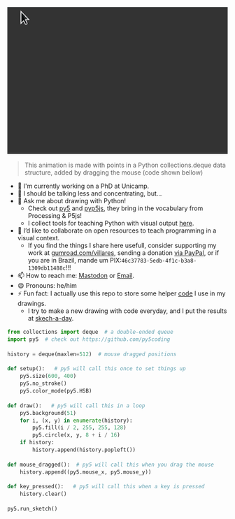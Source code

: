 <!--**username/username** is a ✨ _special_ ✨ repository because its `README.md` (this file) appears on your GitHub profile.-->
<img src="hello.gif">

> This animation is made with points in a Python collections.deque data structure, added by dragging the mouse (code shown bellow)
- 🔭 I'm currently working on a PhD at Unicamp.
- 🌱 I should be talking less and concentrating, but...
- 💬 Ask me about drawing with Python! 
    - Check out [py5](https://py5coding.org) and [pyp5js](berinhard.github.io/pyp5js/pyodide/), they bring in the vocabulary from Processing & P5js!
    - I collect tools for teaching Python with visual output [here](https://github.com/villares/Resources-for-teaching-programming).
- 👯 I’d like to collaborate on open resources to teach programming in a visual context.
    - If you find the things I share here usefull, consider supporting my work at [gumroad.com/villares](https://gumroad.com/villares), sending a donation [via PayPal](https://www.paypal.com/cgi-bin/webscr?cmd=_s-xclick&hosted_button_id=HCGAKACDMVNV2), or if you are in Brazil, mande um PIX:`46c37783-5edb-4f1c-b3a8-1309db11488c`!!!
- 📫 How to reach me: [Mastodon](ciberlandia.pt/@villares) or [Email](https://abav.lugaralgum.com/contato).
- 😄 Pronouns: he/him
- ⚡ Fun fact: I actually use this repo to store some helper [code](https://github.com/villares/villares) I use in my drawings.
    - I try to make a new drawing with code everyday, and I put the results at  [skech-a-day](https://abav.lugaralgum.com/sketch-a-day).

```python
from collections import deque  # a double-ended queue
import py5  # check out https://github.com/py5coding 

history = deque(maxlen=512)  # mouse dragged positions

def setup():   # py5 will call this once to set things up
    py5.size(600, 400)
    py5.no_stroke()
    py5.color_mode(py5.HSB)

def draw():   # py5 will call this in a loop
    py5.background(51)
    for i, (x, y) in enumerate(history):
        py5.fill(i / 2, 255, 255, 128)
        py5.circle(x, y, 8 + i / 16)
    if history:
        history.append(history.popleft())

def mouse_dragged():  # py5 will call this when you drag the mouse
    history.append((py5.mouse_x, py5.mouse_y))
    
def key_pressed():   # py5 will call this when a key is pressed
    history.clear()

py5.run_sketch()
```
